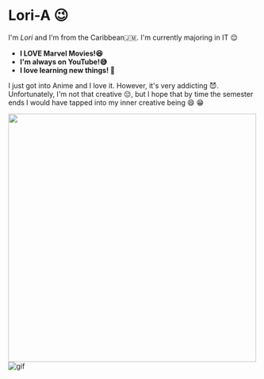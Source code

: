 # Lori-A :wink:
I'm *Lori* and I'm from the Caribbean:jamaica:.
I'm currently majoring in IT :relieved:
- **I LOVE Marvel Movies!:satisfied:**
- **I'm always on YouTube!:sweat_smile:**
- **I love learning new things!	:thinking:**


I just got into Anime and I love it. However, it's very addicting :smiling_imp:. 
Unfortunately, I'm not that creative :pensive:, but I hope that by time the semester ends I would have tapped into my inner creative being	:smile:	:grin:

<img src="https://user-images.githubusercontent.com/98140123/150465971-93d7662e-f6ed-44d9-b167-a8bab9111843.png" width="500" height="500"> ![gif](https://user-images.githubusercontent.com/98140123/150468077-4834feef-c0f3-434f-b441-3f8aefecb043.gif)

